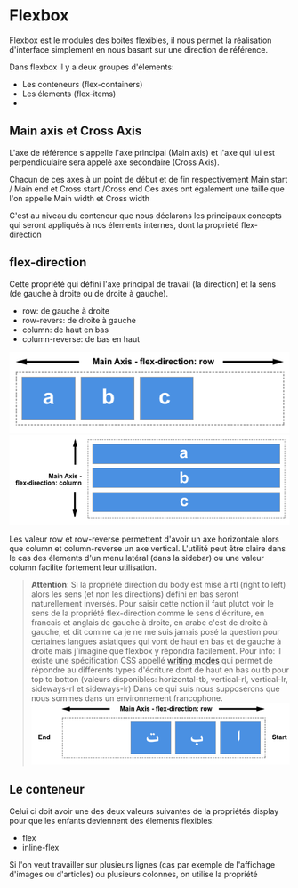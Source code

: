 # Flexbox

Flexbox est le modules des boites flexibles, il nous permet la réalisation d'interface simplement en nous basant sur une direction de référence.

Dans flexbox il y a deux groupes d'élements:

* Les conteneurs (flex-containers)
* Les élements (flex-items)
* 
## Main axis et Cross Axis

L'axe de référence s'appelle l'axe principal (Main axis) et l'axe qui lui est perpendiculaire sera appelé axe secondaire (Cross Axis).

Chacun de ces axes à un point de début et de fin respectivement Main start / Main end et Cross start /Cross end
Ces axes ont également une taille que l'on appelle Main width et Cross width



C'est au niveau du conteneur que nous déclarons les principaux concepts qui seront appliqués à nos élements internes, dont la propriété flex-direction

## flex-direction

Cette propriété qui défini l'axe principal de travail (la direction) et la sens (de gauche à droite ou de droite à gauche).



- row: de gauche à droite
- row-revers: de droite à gauche
- column: de haut en bas
- column-reverse: de bas en haut

![](images/Basics1.png)
![](images/Basics2.png)

Les valeur row et row-reverse permettent d'avoir un axe horizontale alors que column et column-reverse un axe vertical. L'utilité peut être claire dans le cas des élements d'un menu latéral (dans la sidebar) ou une valeur column facilite fortement leur utilisation.

>**Attention**: Si la propriété direction du body est mise à rtl (right to left) alors les sens (et non les directions) défini en bas seront naturellement inversés. Pour saisir cette notion il faut plutot voir le sens de la propriété flex-direction comme le sens d'écriture, en francais et anglais de gauche à droite, en arabe c'est de droite à gauche, et dit comme ca je ne me suis jamais posé la question pour certaines langues asiatiques qui vont de haut en bas et de gauche à droite mais j'imagine que flexbox y répondra facilement. Pour info: il existe une spécification CSS appellé [writing modes](https://developer.mozilla.org/fr/docs/Web/CSS/writing-mode) qui permet de répondre au différents types d'écriture dont de haut en bas ou tb pour top to botton (valeurs disponibles: horizontal-tb, vertical-rl, vertical-lr, sideways-rl et sideways-lr)
>Dans ce qui suis nous supposerons que nous sommes dans un environnement francophone. ![](images/Basics6.png)

## Le conteneur

Celui ci doit avoir une des deux valeurs suivantes de la propriétés display pour que les enfants deviennent des élements flexibles:

- flex
- inline-flex

Si l'on veut travailler sur plusieurs lignes (cas par exemple de l'affichage d'images ou d'articles) ou plusieurs colonnes, on utilise la propriété 




